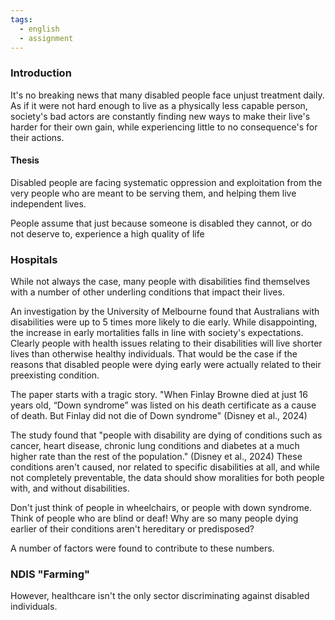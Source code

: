 ```yaml
---
tags:
  - english
  - assignment
---
```


### Introduction
It's no breaking news that many disabled people face unjust treatment daily. As if it were not hard enough to live as a physically less capable person, society's bad actors are constantly finding new ways to make their live's harder for their own gain, while experiencing little to no consequence's for their actions.

#### Thesis
Disabled people are facing systematic oppression and exploitation from the very people who are meant to be serving them, and helping them live independent lives. 

People assume that just because someone is disabled they cannot, or do not deserve to, experience a high quality of life
### Hospitals 
While not always the case, many people with disabilities find themselves with a number of other underling conditions that impact their lives. 

An investigation by the University of Melbourne found that Australians with disabilities were up to 5 times more likely to die early. While disappointing, the increase in early mortalities falls in line with society's expectations. Clearly people with health issues relating to their disabilities will live shorter lives than otherwise healthy individuals. That would be the case if the reasons that disabled people were dying early were actually related to their preexisting condition. 

The paper starts with a tragic story. "When Finlay Browne died at just 16 years old, “Down syndrome” was listed on his death certificate as a cause of death. But Finlay did not die of Down syndrome" (Disney et al., 2024)

The study found that "people with disability are dying of conditions such as cancer, heart disease, chronic lung conditions and diabetes at a much higher rate than the rest of the population." (Disney et al., 2024)
These conditions aren't caused, nor related to specific disabilities at all, and while not completely preventable, the data should show moralities for both people with, and without disabilities.

Don't just think of people in wheelchairs, or people with down syndrome. Think of people who are blind or deaf! Why are so many people dying earlier of their conditions aren't hereditary or predisposed?

A number of factors were found to contribute to these numbers.

 

### NDIS "Farming"
However, healthcare isn't the only sector discriminating against disabled individuals. 




